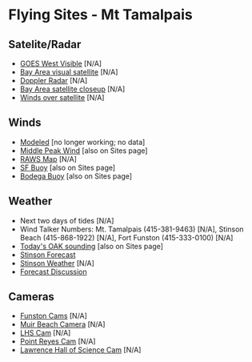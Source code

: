 # Flying Sites - Mt Tamalpais

## Satelite/Radar

* [GOES West Visible](https://weather.unisys.com/satellite/sat_wv.php?image=vis&inv=0&t=l12&region=we) [N/A]
* [Bay Area visual satellite](https://squall.sfsu.edu/gif/bayarea_vis_00.gif) [N/A]
* [Doppler Radar](https://radar.weather.gov/radar.php?rid=MUX&product=N0R&overlay=11101111&loop=no) [N/A]
* [Bay Area satellite closeup](http://squall.sfsu.edu/gif/sfbay_vis_00.gif) [N/A]
* [Winds over satellite](http://virga.sfsu.edu/gif/sathts_pac_500_00.gif) [N/A]

## Winds

* [Modeled](http://www.met.sjsu.edu/cgi-bin/wind/windbin.cgi) [no longer working; no data]
* [Middle Peak Wind](https://www.wrh.noaa.gov/mesowest/getobext.php?sid=MDEC1&table=1&banner=off) [also on Sites page]
* [RAWS Map](https://www.wrh.noaa.gov/mesowest/mwmap.php?list=1&map=mtr&sort=latitude) [N/A]
* [SF Buoy](https://www.ndbc.noaa.gov/station_page.php?station=46026) [also on Sites page]
* [Bodega Buoy](https://www.ndbc.noaa.gov/station_page.php?station=46013) [also on Sites page]

## Weather

* Next two days of tides [N/A]
* Wind Talker Numbers: Mt. Tamalpais (415-381-9463) [N/A], Stinson Beach (415-868-1922) [N/A], Fort Funston (415-333-0100) [N/A]
* [Today's OAK sounding](https://www.topaflyers.com/weather/soundings/oak.png) [also on Sites page]
* [Stinson Forecast](https://forecast.weather.gov/MapClick.php?lat=37.90086509257004&lon=-122.63763427734375&site=mtr&smap=1&marine=0&unit=0&lg=en)
* [Stinson Weather](http://stinson-beach-cwd.dst.ca.us/weather/Current_Vantage_Pro.htm) [N/A]
* [Forecast Discussion](https://forecast.weather.gov/product.php?site=NWS&issuedby=MTR&product=AFD&format=txt&version=1&glossary=1)

## Cameras

* [Funston Cams](http://flyfunston.org/newwebcam/) [N/A]
* [Muir Beach Camera](https://www.sigward.com/MuirBeach.jpg) [N/A]
* [LHS Cam](http://scienceview.berkeley.edu/view/) [N/A]
* [Point Reyes Cam](https://www.nature.nps.gov/air/WebCams/parks/porecam/porecam.cfm) [N/A]
* [Lawrence Hall of Science Cam](http://sv.berkeley.edu/view/) [N/A]
